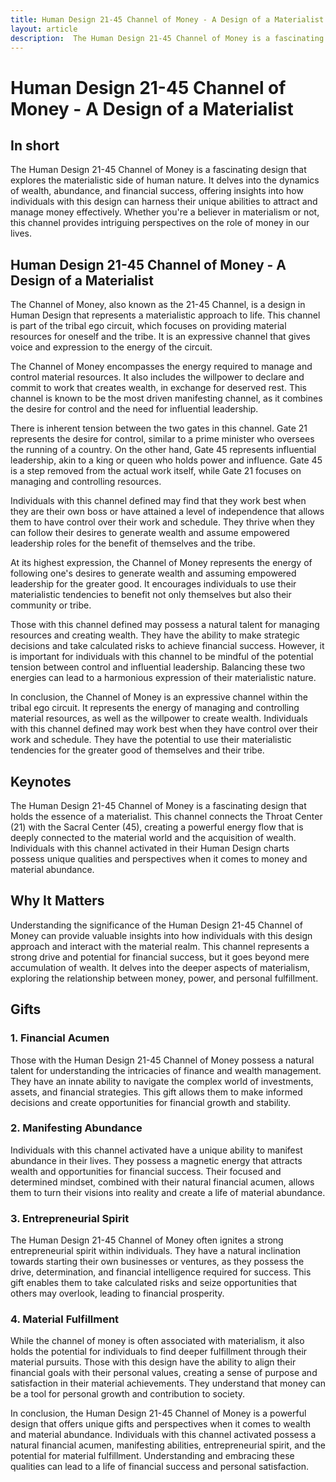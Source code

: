 ```yaml
---
title: Human Design 21-45 Channel of Money - A Design of a Materialist
layout: article
description:  The Human Design 21-45 Channel of Money is a fascinating design that explores the materialistic side of human nature. It delves into the dynamics of wealth, abundance, and financial success, offering insights into how individuals with this design can harness their unique abilities to attract and manage money effectively. Whether you're a believer in materialism or not, this channel provides intriguing perspectives on the role of money in our lives.
---
```

# Human Design 21-45 Channel of Money - A Design of a Materialist
## In short
 The Human Design 21-45 Channel of Money is a fascinating design that explores the materialistic side of human nature. It delves into the dynamics of wealth, abundance, and financial success, offering insights into how individuals with this design can harness their unique abilities to attract and manage money effectively. Whether you're a believer in materialism or not, this channel provides intriguing perspectives on the role of money in our lives.

## Human Design 21-45 Channel of Money - A Design of a Materialist
The Channel of Money, also known as the 21-45 Channel, is a design in Human Design that represents a materialistic approach to life. This channel is part of the tribal ego circuit, which focuses on providing material resources for oneself and the tribe. It is an expressive channel that gives voice and expression to the energy of the circuit.

The Channel of Money encompasses the energy required to manage and control material resources. It also includes the willpower to declare and commit to work that creates wealth, in exchange for deserved rest. This channel is known to be the most driven manifesting channel, as it combines the desire for control and the need for influential leadership.

There is inherent tension between the two gates in this channel. Gate 21 represents the desire for control, similar to a prime minister who oversees the running of a country. On the other hand, Gate 45 represents influential leadership, akin to a king or queen who holds power and influence. Gate 45 is a step removed from the actual work itself, while Gate 21 focuses on managing and controlling resources.

Individuals with this channel defined may find that they work best when they are their own boss or have attained a level of independence that allows them to have control over their work and schedule. They thrive when they can follow their desires to generate wealth and assume empowered leadership roles for the benefit of themselves and the tribe.

At its highest expression, the Channel of Money represents the energy of following one's desires to generate wealth and assuming empowered leadership for the greater good. It encourages individuals to use their materialistic tendencies to benefit not only themselves but also their community or tribe.

Those with this channel defined may possess a natural talent for managing resources and creating wealth. They have the ability to make strategic decisions and take calculated risks to achieve financial success. However, it is important for individuals with this channel to be mindful of the potential tension between control and influential leadership. Balancing these two energies can lead to a harmonious expression of their materialistic nature.

In conclusion, the Channel of Money is an expressive channel within the tribal ego circuit. It represents the energy of managing and controlling material resources, as well as the willpower to create wealth. Individuals with this channel defined may work best when they have control over their work and schedule. They have the potential to use their materialistic tendencies for the greater good of themselves and their tribe.
## Keynotes

The Human Design 21-45 Channel of Money is a fascinating design that holds the essence of a materialist. This channel connects the Throat Center (21) with the Sacral Center (45), creating a powerful energy flow that is deeply connected to the material world and the acquisition of wealth. Individuals with this channel activated in their Human Design charts possess unique qualities and perspectives when it comes to money and material abundance.

## Why It Matters

Understanding the significance of the Human Design 21-45 Channel of Money can provide valuable insights into how individuals with this design approach and interact with the material realm. This channel represents a strong drive and potential for financial success, but it goes beyond mere accumulation of wealth. It delves into the deeper aspects of materialism, exploring the relationship between money, power, and personal fulfillment.

## Gifts

### 1. Financial Acumen

Those with the Human Design 21-45 Channel of Money possess a natural talent for understanding the intricacies of finance and wealth management. They have an innate ability to navigate the complex world of investments, assets, and financial strategies. This gift allows them to make informed decisions and create opportunities for financial growth and stability.

### 2. Manifesting Abundance

Individuals with this channel activated have a unique ability to manifest abundance in their lives. They possess a magnetic energy that attracts wealth and opportunities for financial success. Their focused and determined mindset, combined with their natural financial acumen, allows them to turn their visions into reality and create a life of material abundance.

### 3. Entrepreneurial Spirit

The Human Design 21-45 Channel of Money often ignites a strong entrepreneurial spirit within individuals. They have a natural inclination towards starting their own businesses or ventures, as they possess the drive, determination, and financial intelligence required for success. This gift enables them to take calculated risks and seize opportunities that others may overlook, leading to financial prosperity.

### 4. Material Fulfillment

While the channel of money is often associated with materialism, it also holds the potential for individuals to find deeper fulfillment through their material pursuits. Those with this design have the ability to align their financial goals with their personal values, creating a sense of purpose and satisfaction in their material achievements. They understand that money can be a tool for personal growth and contribution to society.

In conclusion, the Human Design 21-45 Channel of Money is a powerful design that offers unique gifts and perspectives when it comes to wealth and material abundance. Individuals with this channel activated possess a natural financial acumen, manifesting abilities, entrepreneurial spirit, and the potential for material fulfillment. Understanding and embracing these qualities can lead to a life of financial success and personal satisfaction.